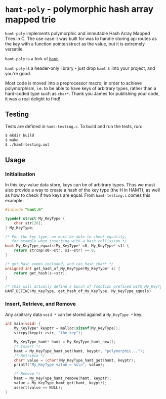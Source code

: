 # `hamt-poly` - polymorphic hash array mapped trie

`hamt-poly` implements polymorphic and immutable Hash Array Mapped Tries in C.
The use case it was built for was to handle storing api routes as the key with a function pointer/struct as the value, but it is extremely versatile.

`hamt-poly` is a fork of [`hamt`](https://github.com/Jamesbarford/hash-array-mapped-trie).

`hamt-poly` is a header-only library - just drop `hamt.h` into your project, and you're good.

Most code is moved into a preprocessor macro, in order to achieve polymorphism, i.e. to be able to have keys of arbitrary types, rather than a hard-coded type such as `char*`. Thank you James for publishing your code, it was a real delight to find!

## Testing

Tests are defined in `hamt-testing.c`. To build and run the tests, run:

```sh
$ mkdir build
$ make
$ ./hamt-testing.out
```

## Usage

### Initialisation
In this key-value data store, keys can be of arbitrary types. Thus we must also provide a way to create a hash of the key type (the H in HAMT), as well as how to check if two keys are equal. From `hamt-testing.c` comes this example:

```c
#include "hamt.h"

typedef struct My_KeyType {
	char str[20];
} My_KeyType;

/* For the key type, we must be able to check equality,
   for example when inserting with a hash collission */
bool My_KeyType_equals(My_KeyType* s0, My_KeyType* s1) {
	return strcmp(s0->str, s1->str) == 0;
}

/* get_hash comes included, and can hash char* */
unsigned int get_hash_of_My_KeyType(My_KeyType* s) {
	return get_hash(s->str);
}

/* This will actually define a bunch of function prefixed with My_KeyType */
HAMT_DEFINE(My_KeyType, get_hash_of_My_KeyType, My_KeyType_equals)
```

### Insert, Retrieve, and Remove


Any arbitrary data `void *` can be stored against a `My_KeyType *` key.
```c
int main(void) {
	My_KeyType* keyptr = malloc(sizeof(My_KeyType));
	strcpy(keyptr->str, "the key");

	My_KeyType_hamt* hamt = My_KeyType_hamt_new();
	/* Insert */
	hamt = My_KeyType_hamt_set(hamt, keyptr, "polymorphic...");
	/* Retrieve */
	char* value = (char*)My_KeyType_hamt_get(hamt, keyptr);
	printf("My_KeyType value = %s\n", value);

	/* Remove */
	hamt = My_KeyType_hamt_remove(hamt, keyptr);
	value = My_KeyType_hamt_get(hamt, keyptr);
	assert(value == NULL);
}
```
